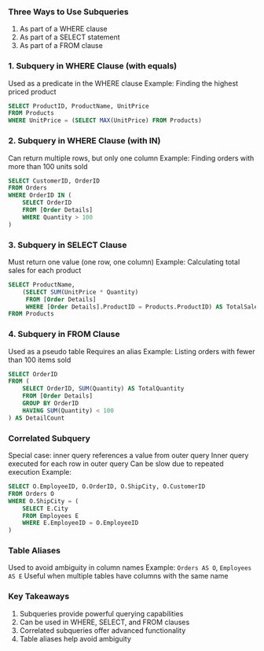 ### Three Ways to Use Subqueries

1. As part of a WHERE clause
2. As part of a SELECT statement
3. As part of a FROM clause

### 1. Subquery in WHERE Clause (with equals)

Used as a predicate in the WHERE clause
Example: Finding the highest priced product

```sql
SELECT ProductID, ProductName, UnitPrice
FROM Products
WHERE UnitPrice = (SELECT MAX(UnitPrice) FROM Products)
```

### 2. Subquery in WHERE Clause (with IN)

Can return multiple rows, but only one column
Example: Finding orders with more than 100 units sold

```sql
SELECT CustomerID, OrderID
FROM Orders
WHERE OrderID IN (
    SELECT OrderID
    FROM [Order Details]
    WHERE Quantity > 100
)
```

### 3. Subquery in SELECT Clause

Must return one value (one row, one column)
Example: Calculating total sales for each product

```sql
SELECT ProductName,
    (SELECT SUM(UnitPrice * Quantity)
     FROM [Order Details]
     WHERE [Order Details].ProductID = Products.ProductID) AS TotalSales
FROM Products
```

### 4. Subquery in FROM Clause

Used as a pseudo table
Requires an alias
Example: Listing orders with fewer than 100 items sold

```sql
SELECT OrderID
FROM (
    SELECT OrderID, SUM(Quantity) AS TotalQuantity
    FROM [Order Details]
    GROUP BY OrderID
    HAVING SUM(Quantity) < 100
) AS DetailCount
```

### Correlated Subquery

Special case: inner query references a value from outer query
Inner query executed for each row in outer query
Can be slow due to repeated execution
Example:

```sql
SELECT O.EmployeeID, O.OrderID, O.ShipCity, O.CustomerID
FROM Orders O
WHERE O.ShipCity = (
    SELECT E.City
    FROM Employees E
    WHERE E.EmployeeID = O.EmployeeID
)
```

### Table Aliases

Used to avoid ambiguity in column names
Example: `Orders AS O`, `Employees AS E`
Useful when multiple tables have columns with the same name

### Key Takeaways

1. Subqueries provide powerful querying capabilities
2. Can be used in WHERE, SELECT, and FROM clauses
3. Correlated subqueries offer advanced functionality
4. Table aliases help avoid ambiguity
